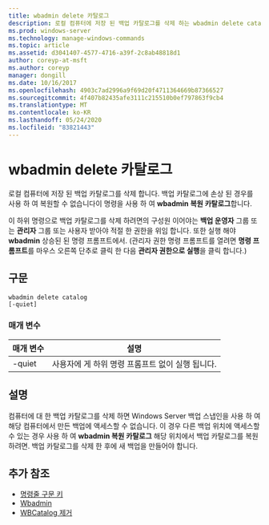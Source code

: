 ```yaml
---
title: wbadmin delete 카탈로그
description: 로컬 컴퓨터에 저장 된 백업 카탈로그를 삭제 하는 wbadmin delete catalog에 대 한 참조 항목입니다.
ms.prod: windows-server
ms.technology: manage-windows-commands
ms.topic: article
ms.assetid: d3041407-4577-4716-a39f-2c8ab48818d1
author: coreyp-at-msft
ms.author: coreyp
manager: dongill
ms.date: 10/16/2017
ms.openlocfilehash: 4903c7ad2996a9f69d20f4711364669b87366527
ms.sourcegitcommit: 4f407b82435afe3111c215510b0ef797863f9cb4
ms.translationtype: MT
ms.contentlocale: ko-KR
ms.lasthandoff: 05/24/2020
ms.locfileid: "83821443"
---
```

# <a name="wbadmin-delete-catalog"></a>wbadmin delete 카탈로그



로컬 컴퓨터에 저장 된 백업 카탈로그를 삭제 합니다. 백업 카탈로그에 손상 된 경우를 사용 하 여 복원할 수 없습니다이 명령을 사용 하 여 **wbadmin 복원 카탈로그**합니다.

이 하위 명령으로 백업 카탈로그를 삭제 하려면의 구성원 이어야는 **백업 운영자** 그룹 또는 **관리자** 그룹 또는 사용자 받아야 적절 한 권한을 위임 합니다. 또한 실행 해야 **wbadmin** 상승된 된 명령 프롬프트에서. (관리자 권한 명령 프롬프트를 열려면 **명령 프롬프트**를 마우스 오른쪽 단추로 클릭 한 다음 **관리자 권한으로 실행**을 클릭 합니다.)

## <a name="syntax"></a>구문

```
wbadmin delete catalog
[-quiet]
```

### <a name="parameters"></a>매개 변수

|매개 변수|설명|
|---------|-----------|
|-quiet|사용자에 게 하위 명령 프롬프트 없이 실행 됩니다.|

## <a name="remarks"></a>설명

컴퓨터에 대 한 백업 카탈로그를 삭제 하면 Windows Server 백업 스냅인을 사용 하 여 해당 컴퓨터에서 만든 백업에 액세스할 수 없습니다. 이 경우 다른 백업 위치에 액세스할 수 있는 경우 사용 하 여 **wbadmin 복원 카탈로그** 해당 위치에서 백업 카탈로그를 복원 하려면. 백업 카탈로그를 삭제 한 후에 새 백업을 만들어야 합니다.

## <a name="additional-references"></a>추가 참조

- [명령줄 구문 키](command-line-syntax-key.md)
-   [Wbadmin](wbadmin.md)
-   [WBCatalog 제거](https://technet.microsoft.com/library/jj902445.aspx)